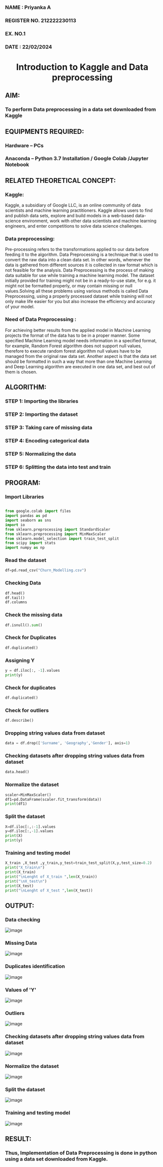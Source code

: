 <H3>NAME : Priyanka A</H3>
<H3>REGISTER NO. 212222230113</H3>
<H3>EX. NO.1</H3>
<H3>DATE : 22/02/2024</H3>
<H1 ALIGN =CENTER> Introduction to Kaggle and Data preprocessing</H1>

## AIM:

### To perform Data preprocessing in a data set downloaded from Kaggle

## EQUIPMENTS REQUIRED:
### Hardware – PCs
### Anaconda – Python 3.7 Installation / Google Colab /Jupyter Notebook

## RELATED THEORETICAL CONCEPT:

### Kaggle:

Kaggle, a subsidiary of Google LLC, is an online community of data scientists and machine learning practitioners. Kaggle allows users to find and publish data sets, explore and build models in a web-based data-science environment, work with other data scientists and machine learning engineers, and enter competitions to solve data science challenges.

### Data preprocessing:


Pre-processing refers to the transformations applied to our data before feeding it to the algorithm. Data Preprocessing is a technique that is used to convert the raw data into a clean data set. In other words, whenever the data is gathered from different sources it is collected in raw format which is not feasible for the analysis.
Data Preprocessing is the process of making data suitable for use while training a machine learning model. The dataset initially provided for training might not be in a ready-to-use state, for e.g. it might not be formatted properly, or may contain missing or null values.Solving all these problems using various methods is called Data Preprocessing, using a properly processed dataset while training will not only make life easier for you but also increase the efficiency and accuracy of your model.

### Need of Data Preprocessing :

For achieving better results from the applied model in Machine Learning projects the format of the data has to be in a proper manner. Some specified Machine Learning model needs information in a specified format, for example, Random Forest algorithm does not support null values, therefore to execute random forest algorithm null values have to be managed from the original raw data set.
Another aspect is that the data set should be formatted in such a way that more than one Machine Learning and Deep Learning algorithm are executed in one data set, and best out of them is chosen.


## ALGORITHM:
### STEP 1: Importing the libraries<BR>

### STEP 2: Importing the dataset<BR>

### STEP 3: Taking care of missing data<BR>

### STEP 4: Encoding categorical data<BR>

### STEP 5: Normalizing the data<BR>


### STEP 6: Splitting the data into test and train<BR>

##  PROGRAM:

### Import Libraries
```py

from google.colab import files
import pandas as pd
import seaborn as sns
import io
from sklearn.preprocessing import StandardScaler
from sklearn.preprocessing import MinMaxScaler
from sklearn.model_selection import train_test_split
from scipy import stats
import numpy as np
```

### Read the dataset 

```py
df=pd.read_csv("Churn_Modelling.csv")
```
### Checking Data
```py
df.head()
df.tail()
df.columns
```

### Check the missing data
```py
df.isnull().sum()
```

### Check for Duplicates
```py
df.duplicated()
```

### Assigning Y
```py
y = df.iloc[:, -1].values
print(y)
```

### Check for duplicates
```py
df.duplicated()
```

### Check for outliers
```py
df.describe()
```

### Dropping string values data from dataset
```py
data = df.drop(['Surname', 'Geography','Gender'], axis=1)
```
### Checking datasets after dropping string values data from dataset
```py
data.head()
```

### Normalize the dataset
```py
scaler=MinMaxScaler()
df1=pd.DataFrame(scaler.fit_transform(data))
print(df1)
```

### Split the dataset
```py
X=df.iloc[:,:-1].values
y=df.iloc[:,-1].values
print(X)
print(y)
```

### Training and testing model
```py
X_train ,X_test ,y_train,y_test=train_test_split(X,y,test_size=0.2)
print("X_train\n")
print(X_train)
print("\nLenght of X_train ",len(X_train))
print("\nX_test\n")
print(X_test)
print("\nLenght of X_test ",len(X_test))
```
## OUTPUT:

### Data checking

![image](https://github.com/PSriVarshan/Ex-1-NN/assets/114944059/1652081a-e434-418c-8bfa-ffd0097a5f58)

### Missing Data 

![image](https://github.com/PSriVarshan/Ex-1-NN/assets/114944059/c22867c3-a304-4890-849a-d3f88e2278c3)

### Duplicates identification

![image](https://github.com/PSriVarshan/Ex-1-NN/assets/114944059/beb23c01-7e40-4a4f-a743-b803cd87154d)

### Values of 'Y'

![image](https://github.com/PSriVarshan/Ex-1-NN/assets/114944059/12a5643f-4058-4095-9a6e-10ecc1ff4357)

### Outliers

![image](https://github.com/PSriVarshan/Ex-1-NN/assets/114944059/0a937472-82aa-47f8-94fd-6604fba691f5)

### Checking datasets after dropping string values data from dataset

![image](https://github.com/PSriVarshan/Ex-1-NN/assets/114944059/b0b2687b-a0c6-4c88-82c0-98299d2a64ca)

### Normalize the dataset

![image](https://github.com/PSriVarshan/Ex-1-NN/assets/114944059/b982e971-f9dc-4d8d-8fcc-58163db111f2)

### Split the dataset

![image](https://github.com/PSriVarshan/Ex-1-NN/assets/114944059/c0b451e1-40f7-4551-8c2f-a00d6003b38e)

### Training and testing model

![image](https://github.com/PSriVarshan/Ex-1-NN/assets/114944059/01fade29-e4e7-4e0f-a7d7-c0d554cb1885)



## RESULT:

### Thus, Implementation of Data Preprocessing is done in python  using a data set downloaded from Kaggle.
